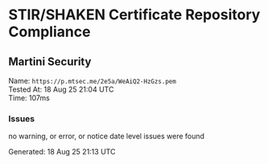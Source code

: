 # STIR/SHAKEN Certificate Repository Compliance

## Martini Security

Name: `https://p.mtsec.me/2e5a/WeAiQ2-HzGzs.pem`\
Tested At: 18 Aug 25 21:04 UTC\
Time: 107ms

### Issues

no warning, or error, or notice date level issues were found

Generated: 18 Aug 25 21:13 UTC